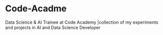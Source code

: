 # Code-Acadme
Data Science & AI Trainee at Code Academy |collection of my experiments and projects in AI and Data Science Developer 
